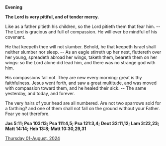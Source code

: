 **Evening**

**The Lord is very pitiful, and of tender mercy.**
 
Like as a father pitieth his children, so the Lord pitieth them that fear him. -- The Lord is gracious and full of compassion. He will ever be mindful of his covenant.
 
He that keepeth thee will not slumber. Behold, he that keepeth Israel shall neither slumber nor sleep. -- As an eagle stirreth up her nest, fluttereth over her young, spreadeth abroad her wings, taketh them, beareth them on her wings: so the Lord alone did lead him, and there was no strange god with him.
 
His compassions fail not. They are new every morning: great is thy faithfulness. Jesus went forth, and saw a great multitude, and was moved with compassion toward them, and he healed their sick. -- The same yesterday, and today, and forever.
 
The very hairs of your head are all numbered. Are not two sparrows sold for a farthing? and one of them shall not fall on the ground without your Father. Fear ye not therefore.  

**Jas 5:11; Psa 103:13; Psa 111:4,5; Psa 121:3,4; Deut 32:11,12; Lam 3:22,23; Matt 14:14; Heb 13:8; Matt 10:30,29,31**

[Thursday 01-August, 2024](https://t.me/daily_light)
